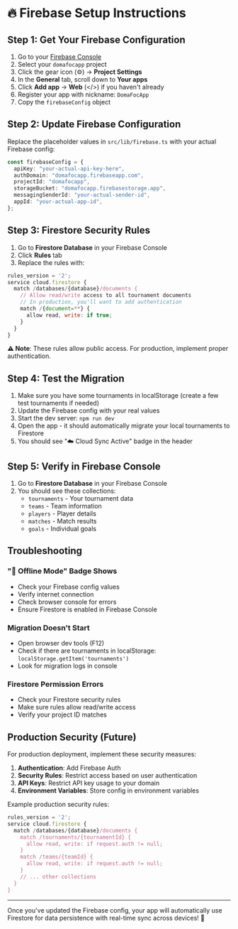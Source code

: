 # 🔥 Firebase Setup Instructions

## Step 1: Get Your Firebase Configuration

1. Go to your [Firebase Console](https://console.firebase.google.com/)
2. Select your `domafocapp` project
3. Click the gear icon (⚙️) → **Project Settings**
4. In the **General** tab, scroll down to **Your apps**
5. Click **Add app** → **Web** (</>) if you haven't already
6. Register your app with nickname: `DomaFocApp`
7. Copy the `firebaseConfig` object

## Step 2: Update Firebase Configuration

Replace the placeholder values in `src/lib/firebase.ts` with your actual Firebase config:

```typescript
const firebaseConfig = {
  apiKey: "your-actual-api-key-here",
  authDomain: "domafocapp.firebaseapp.com",
  projectId: "domafocapp",
  storageBucket: "domafocapp.firebasestorage.app",
  messagingSenderId: "your-actual-sender-id",
  appId: "your-actual-app-id",
};
```

## Step 3: Firestore Security Rules

1. Go to **Firestore Database** in your Firebase Console
2. Click **Rules** tab
3. Replace the rules with:

```javascript
rules_version = '2';
service cloud.firestore {
  match /databases/{database}/documents {
    // Allow read/write access to all tournament documents
    // In production, you'll want to add authentication
    match /{document=**} {
      allow read, write: if true;
    }
  }
}
```

**⚠️ Note**: These rules allow public access. For production, implement proper authentication.

## Step 4: Test the Migration

1. Make sure you have some tournaments in localStorage (create a few test tournaments if needed)
2. Update the Firebase config with your real values
3. Start the dev server: `npm run dev`
4. Open the app - it should automatically migrate your local tournaments to Firestore
5. You should see "☁️ Cloud Sync Active" badge in the header

## Step 5: Verify in Firebase Console

1. Go to **Firestore Database** in your Firebase Console
2. You should see these collections:
   - `tournaments` - Your tournament data
   - `teams` - Team information
   - `players` - Player details
   - `matches` - Match results
   - `goals` - Individual goals

## Troubleshooting

### "📱 Offline Mode" Badge Shows

- Check your Firebase config values
- Verify internet connection
- Check browser console for errors
- Ensure Firestore is enabled in Firebase Console

### Migration Doesn't Start

- Open browser dev tools (F12)
- Check if there are tournaments in localStorage: `localStorage.getItem('tournaments')`
- Look for migration logs in console

### Firestore Permission Errors

- Check your Firestore security rules
- Make sure rules allow read/write access
- Verify your project ID matches

## Production Security (Future)

For production deployment, implement these security measures:

1. **Authentication**: Add Firebase Auth
2. **Security Rules**: Restrict access based on user authentication
3. **API Keys**: Restrict API key usage to your domain
4. **Environment Variables**: Store config in environment variables

Example production security rules:

```javascript
rules_version = '2';
service cloud.firestore {
  match /databases/{database}/documents {
    match /tournaments/{tournamentId} {
      allow read, write: if request.auth != null;
    }
    match /teams/{teamId} {
      allow read, write: if request.auth != null;
    }
    // ... other collections
  }
}
```

---

Once you've updated the Firebase config, your app will automatically use Firestore for data persistence with real-time sync across devices! 🚀
